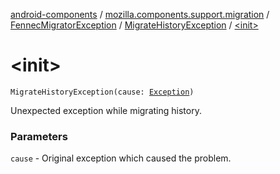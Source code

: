 [android-components](../../../index.md) / [mozilla.components.support.migration](../../index.md) / [FennecMigratorException](../index.md) / [MigrateHistoryException](index.md) / [&lt;init&gt;](./-init-.md)

# &lt;init&gt;

`MigrateHistoryException(cause: `[`Exception`](https://kotlinlang.org/api/latest/jvm/stdlib/kotlin/-exception/index.html)`)`

Unexpected exception while migrating history.

### Parameters

`cause` - Original exception which caused the problem.